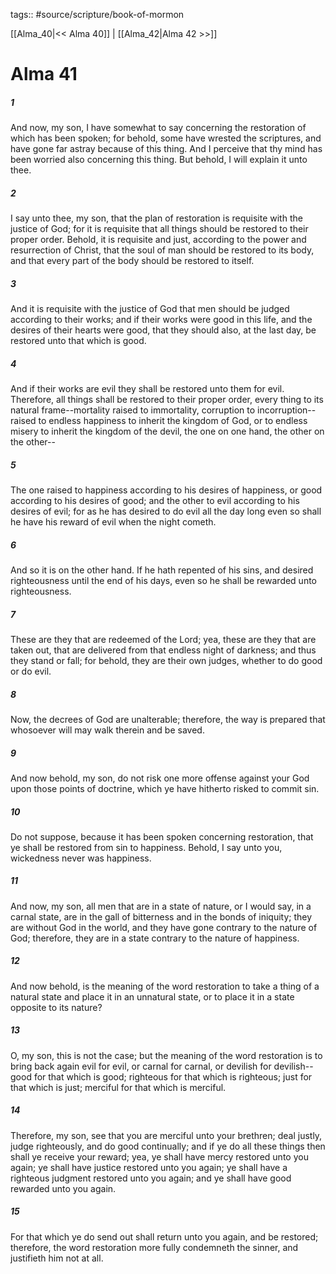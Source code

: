 tags:: #source/scripture/book-of-mormon

[[Alma_40|<< Alma 40]] | [[Alma_42|Alma 42 >>]]

# Alma 41

##### 1

And now, my son, I have somewhat to say concerning the restoration of which has been spoken; for behold, some have wrested the scriptures, and have gone far astray because of this thing. And I perceive that thy mind has been worried also concerning this thing. But behold, I will explain it unto thee.

##### 2

I say unto thee, my son, that the plan of restoration is requisite with the justice of God; for it is requisite that all things should be restored to their proper order. Behold, it is requisite and just, according to the power and resurrection of Christ, that the soul of man should be restored to its body, and that every part of the body should be restored to itself.

##### 3

And it is requisite with the justice of God that men should be judged according to their works; and if their works were good in this life, and the desires of their hearts were good, that they should also, at the last day, be restored unto that which is good.

##### 4

And if their works are evil they shall be restored unto them for evil. Therefore, all things shall be restored to their proper order, every thing to its natural frame--mortality raised to immortality, corruption to incorruption--raised to endless happiness to inherit the kingdom of God, or to endless misery to inherit the kingdom of the devil, the one on one hand, the other on the other--

##### 5

The one raised to happiness according to his desires of happiness, or good according to his desires of good; and the other to evil according to his desires of evil; for as he has desired to do evil all the day long even so shall he have his reward of evil when the night cometh.

##### 6

And so it is on the other hand. If he hath repented of his sins, and desired righteousness until the end of his days, even so he shall be rewarded unto righteousness.

##### 7

These are they that are redeemed of the Lord; yea, these are they that are taken out, that are delivered from that endless night of darkness; and thus they stand or fall; for behold, they are their own judges, whether to do good or do evil.

##### 8

Now, the decrees of God are unalterable; therefore, the way is prepared that whosoever will may walk therein and be saved.

##### 9

And now behold, my son, do not risk one more offense against your God upon those points of doctrine, which ye have hitherto risked to commit sin.

##### 10

Do not suppose, because it has been spoken concerning restoration, that ye shall be restored from sin to happiness. Behold, I say unto you, wickedness never was happiness.

##### 11

And now, my son, all men that are in a state of nature, or I would say, in a carnal state, are in the gall of bitterness and in the bonds of iniquity; they are without God in the world, and they have gone contrary to the nature of God; therefore, they are in a state contrary to the nature of happiness.

##### 12

And now behold, is the meaning of the word restoration to take a thing of a natural state and place it in an unnatural state, or to place it in a state opposite to its nature?

##### 13

O, my son, this is not the case; but the meaning of the word restoration is to bring back again evil for evil, or carnal for carnal, or devilish for devilish--good for that which is good; righteous for that which is righteous; just for that which is just; merciful for that which is merciful.

##### 14

Therefore, my son, see that you are merciful unto your brethren; deal justly, judge righteously, and do good continually; and if ye do all these things then shall ye receive your reward; yea, ye shall have mercy restored unto you again; ye shall have justice restored unto you again; ye shall have a righteous judgment restored unto you again; and ye shall have good rewarded unto you again.

##### 15

For that which ye do send out shall return unto you again, and be restored; therefore, the word restoration more fully condemneth the sinner, and justifieth him not at all.
